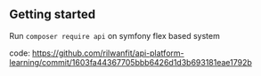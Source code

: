 ## Getting started

Run `composer require api` on symfony flex based system

code: https://github.com/rilwanfit/api-platform-learning/commit/1603fa44367705bbb6426d1d3b693181eae1792b